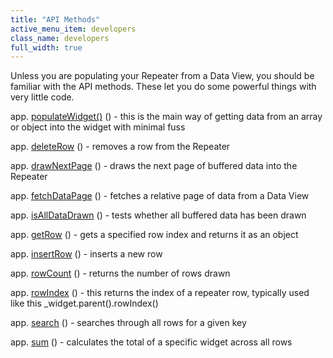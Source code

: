 ```yaml
---
title: "API Methods"
active_menu_item: developers
class_name: developers
full_width: true
---
```



Unless you are populating your Repeater from a Data View, you should be familiar with the API methods. These let you do some powerful things with very little code.

app. [populateWidget()](../../../../scripting-apis/client-api/widget-data-state-manipulation/populatewidget()/index.htm) () - this is the main way of getting data from an array or object into the widget with minimal fuss

app. [deleteRow](../../../../scripting-apis/client-api/widget-object-functions/repeater-grid/deleterow.htm) () - removes a row from the Repeater

app. [drawNextPage](../../../../scripting-apis/client-api/widget-object-functions/repeater-grid/drawnextpage.htm) () - draws the next page of buffered data into the Repeater

app. [fetchDataPage](../../../../scripting-apis/client-api/data-view-functions/fetchdatapage.htm) () - fetches a relative page of data from a Data View

app. [isAllDataDrawn](../../../../scripting-apis/client-api/widget-object-functions/repeater-grid/isalldatadrawn.htm) () - tests whether all buffered data has been drawn

app. [getRow](../../../../scripting-apis/client-api/widget-object-functions/repeater-grid/getrow.htm) () - gets a specified row index and returns it as an object

app. [insertRow](../../../../scripting-apis/client-api/widget-object-functions/repeater-grid/insertrow.htm) () - inserts a new row

app. [rowCount](../../../../scripting-apis/client-api/widget-object-functions/repeater-grid/length.htm) () - returns the number of rows drawn

app. [rowIndex](../../../../scripting-apis/client-api/widget-object-functions/repeater-grid/rowindex.htm) () - this returns the index of a repeater row, typically used like this \_widget.parent().rowIndex()

app. [search](../../../../scripting-apis/client-api/widget-object-functions/repeater-grid/children.htm) () - searches through all rows for a given key

app. [sum](../../../../scripting-apis/client-api/widget-object-functions/repeater-grid/sum.htm) () - calculates the total of a specific widget across all rows


